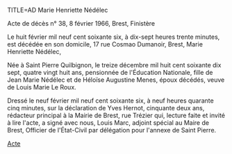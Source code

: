 TITLE=AD Marie Henriette Nédélec

Acte de décès n° 38, 8 février 1966, Brest, Finistère

Le huit février mil neuf cent soixante six, à dix-sept heures trente minutes, est décédée en son domicile, 17 rue Cosmao Dumanoir, Brest, Marie Henriette Nédélec,

Née à Saint Pierre Quilbignon, le treize décembre mil huit cent soixante dix sept, quatre vingt huit ans, pensionnée de l'Éducation Nationale, fille de Jean Marie Nédélec et de Héloïse Augustine Menes, époux décédés, veuve de Louis Marie Le Roux.

Dressé le neuf février mil neuf cent soixante six, à neuf heures quarante cinq minutes, sur la déclaration de Yves Hernot, cinquante deux ans, rédacteur principal à la Mairie de Brest, rue Trézier qui, lecture faite et invité à lire l'acte, a signé avec nous, Louis Marc, adjoint spécial au Maire de Brest, Officier de l'État-Civil par délégation pour l'annexe de Saint Pierre.

<a href="https://adecang.github.io/gen/brest/media/1966_0208_AD_marie_henriette_nedelec.jpg">Acte</a>
